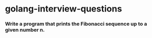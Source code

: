 # golang-interview-questions

### Write a program that prints the Fibonacci sequence up to a given number n.
